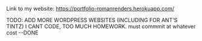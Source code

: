 Link to my website:
https://portfolio-romanrenders.herokuapp.com/

TODO: ADD MORE WORDPRESS WEBSITES (INCLUDING FOR ANT'S TINTZ)
I CANT CODE, TOO MUCH HOMEWORK. must commmit at whatever cost --DONE
